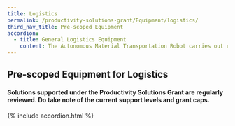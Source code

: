 ```yaml
---
title: Logistics
permalink: /productivity-solutions-grant/Equipment/logistics/
third_nav_title: Pre-scoped Equipment
accordion:
  - title: General Logistics Equipment
    content: The Autonomous Material Transportation Robot carries out repetitive handling processes such as the transportation of warehouse cargo and pallet independently and reliably within warehouse and manufacturing environment.Solution may be semi-autonomous to transport the material movement between locations. The robot movement could be operated with line-track technology, follow-me technology or manually controlled.Grant support 80% of cost of equipment, up to $30,000 grant<br/><br/><a href='/productivity-solutions-grant/solutionrepo/solution24' target='_blank' style='color:#037e8a'>Autonomous Material Transportation Robot</a><br/><br/><br/>Mobile Computer transforms paper-based data recording and manually inventory counting into automate electronic data capture and transmission. Integrated with barcode scanner, RFID reader and wireless connectivity, the mobile computer improve productivity when warehouse workers manage goods.Solution is highly recommended to be able to integrate with applicant existing inventory or warehouse management system.Grant support 80% of cost of equipment, up to $24,000 grant<br/><br/><a href='/productivity-solutions-grant/solutionrepo/solution73' target='_blank' style='color:#037e8a'>Mobile Computer (Warehouse application)</a><br/><br/><br/>The locking system leverages on functional elements of a lockset and the latest technologies to meet enterprise application demands. Solution helps to improve existing solution where reliable and flexible multiple access control is required for the secured spaces. The secure element provides tamper-proof security and stores all type of sensitive information. Solution leverages on industry standard encryption technologies.Grant support 80% of cost of equipment, up to $16,000 grant<br/><br/><a href='/productivity-solutions-grant/solutionrepo/solution120' target='_blank' style='color:#037e8a'>Secure Locking System for Access Control</a><br/><br/><br/>The Static Parcel Dimension, Weight and Scan Equipment profiles parcel based on weight, volume, dimension and bar code information of freight for courier, postal and cargo industry as well as warehouse quickly and accurately . The equipment improves the handling process by taking quick measurement and automatically transferring the data so there is no slowdown in the operations.Grant support 80% of cost of equipment, up to $17,000 grant<br/><br/><a href='/productivity-solutions-grant/solutionrepo/solution760' target='_blank' style='color:#037e8a'>Static Parcel Dimension, Weight and Scan Equipment</a><br/><br/><br/>The Smart Cabinet provides continuous stock monitoring and access control to the inventory stored in the Smart Cabinet. User information and usage can be retrieved for tracking and monitoring purpose. The storage system is ideal for storing of consumables and high value items.Grant Support Direct Purchase 80% of cost of equipment, up to $21,000 grant Subscription/Leasing 80% of cost of equipment, up to $8,000/unit/year<br/><br/><a href='/productivity-solutions-grant/solutionrepo/solution761' target='_blank' style='color:#037e8a'>Smart Cabinet</a><br/><br/><br/>This powered pallet truck is used to transport loads within warehouses, factories. It improves the overall movement control and reduces the amount of effort an operator needs to use when moving loads, as compared to conventional carts and pallet trucks. The equipment can transport palletised goods of approximately 1000 to 1500 kg.Grant support 80% of cost of equipment, up to $2,600 grant per unit.<br/><br/><a href='/productivity-solutions-grant/solutionrepo/solution1416' target='_blank' style='color:#037e8a'>Electric Pedestrian Pallet Truck</a><br/>
---
```


## Pre-scoped Equipment for Logistics

#### Solutions supported under the Productivity Solutions Grant are regularly reviewed. Do take note of the current support levels and grant caps.

{% include accordion.html %}


